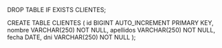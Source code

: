 
DROP TABLE IF EXISTS CLIENTES;

CREATE TABLE CLIENTES (
                                id BIGINT AUTO_INCREMENT  PRIMARY KEY,
                                nombre VARCHAR(250) NOT NULL,
                                apellidos VARCHAR(250) NOT NULL,
                                fecha DATE,
                                dni VARCHAR(250) NOT NULL
);



